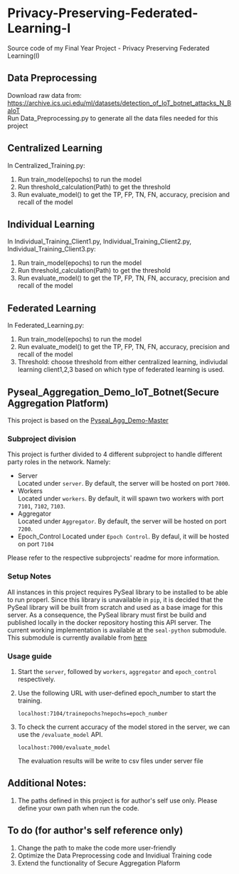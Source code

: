 # Privacy-Preserving-Federated-Learning-I
Source code of my Final Year Project - Privacy Preserving Federated Learning(I)

## Data Preprocessing
Download raw data from: https://archive.ics.uci.edu/ml/datasets/detection_of_IoT_botnet_attacks_N_BaIoT  
Run Data_Preprocessing.py to generate all the data files needed for this project

## Centralized Learning
In Centralized_Training.py: 
1. Run train_model(epochs) to run the model
2. Run threshold_calculation(Path) to get the threshold
3. Run evaluate_model() to get the TP, FP, TN, FN, accuracy, precision and recall of the model

## Individual Learning
In Individual_Training_Client1.py, Individual_Training_Client2.py, Individual_Training_Client3.py: 
1. Run train_model(epochs) to run the model
2. Run threshold_calculation(Path) to get the threshold
3. Run evaluate_model() to get the TP, FP, TN, FN, accuracy, precision and recall of the model

## Federated Learning
In Federated_Learning.py:
1. Run train_model(epochs) to run the model
2. Run evaluate_model() to get the TP, FP, TN, FN, accuracy, precision and recall of the model
3. Threshold: choose threshold from either centralized learning, indiviudal learning client1,2,3 based on which type of federated learning is used. 

## Pyseal_Aggregation_Demo_IoT_Botnet(Secure Aggregation Platform)
This project is based on the [Pyseal_Agg_Demo-Master](https://github.com/wangyingwwyy/Privacy-Preserving-Federated-Learning-I/tree/master/PySEAL_Agg_Demo-master/PySEAL_Agg_Demo-master)

### Subproject division

This project is further divided to 4 different subproject to handle different party roles in the network. Namely: 
*   Server  
    Located under `server`. By default, the server will be hosted on port `7000`.
*   Workers  
    Located under `workers`. By default, it will spawn two workers with port `7101`,  `7102`, `7103`. 
*   Aggregator  
    Located under `Aggregator`. By default, the server will be hosted on port `7200`.
*   Epoch_Control
    Located under `Epoch Control`. By defaul, it will be hosted on port `7104`
    
Please refer to the respective subprojects' readme for more information. 

### Setup Notes

All instances in this project requires PySeal library to be installed to be able to run properl. Since this library is unavailable in `pip`, 
it is decided that the PySeal library will be built from scratch and used as a base image for this server. 
As a consequence, the PySeal library must first be build and published locally in the docker repository hosting this API server. 
The current working implementation is available at the `seal-python` submodule. This submodule is currently available from [here](https://github.com/hanstananda/SEAL-Python)

### Usage guide 
1.  Start the `server`, followed by `workers`, `aggregator` and  `epoch_control` respectively. 
2.  Use the following URL with user-defined epoch_number to start the training.
    ```
    localhost:7104/trainepochs?nepochs=epoch_number
    ```

3.  To check the current accuracy of the model stored in the server, we can use the `/evaluate_model` API. 
    ```
    localhost:7000/evaluate_model
    ```
    The evaluation results will be write to csv files under server file
    
## Additional Notes:
1. The paths defined in this project is for author's self use only. Please define your own path when run the code. 


## To do (for author's self reference only)
1. Change the path to make the code more user-friendly
2. Optimize the Data Preprocessing code and Invidiual Training code
3. Extend the functionality of Secure Aggregation Plaform
